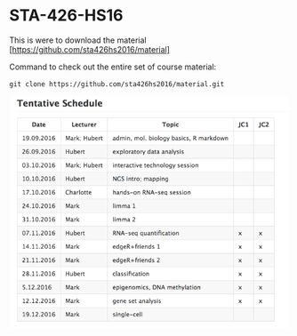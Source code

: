 # STA-426-HS16

This is were to download the material
[https://github.com/sta426hs2016/material]

Command to check out the entire set of course material:
```
git clone https://github.com/sta426hs2016/material.git
```
![Schedule](/Schedule.png)

